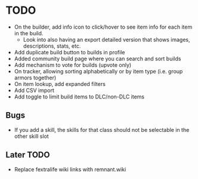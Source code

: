 # TODO

- On the builder, add info icon to click/hover to see item info for each item in the build.
  - Look into also having an export detailed version that shows images, descriptions, stats, etc.
- Add duplicate build button to builds in profile
- Added community build page where you can search and sort builds
- Add mechanism to vote for builds (upvote only)
- On tracker, allowing sorting alphabetically or by item type (i.e. group armors together)
- On item lookup, add expanded filters
- Add CSV import
- Add toggle to limit build items to DLC/non-DLC items

## Bugs

- If you add a skill, the skills for that class should not be selectable in the other skill slot

## Later TODO

- Replace fextralife wiki links with remnant.wiki
